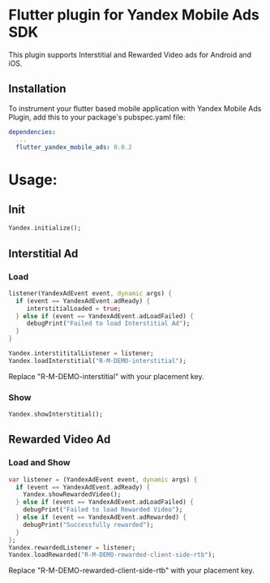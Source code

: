 # Flutter plugin for Yandex Mobile Ads SDK

This plugin supports Interstitial and Rewarded Video ads for Android and iOS.

## Installation

To instrument your flutter based mobile application with Yandex Mobile Ads Plugin, add this to your package's pubspec.yaml file:

```yaml
dependencies:
  ...
  flutter_yandex_mobile_ads: 0.0.2
```

# Usage:

## Init
```dart
Yandex.initialize();
```

## Interstitial Ad

### Load
```dart
listener(YandexAdEvent event, dynamic args) {
  if (event == YandexAdEvent.adReady) {
     interstitialLoaded = true;
  } else if (event == YandexAdEvent.adLoadFailed) {
     debugPrint("Failed to load Interstitial Ad");
  }
}

Yandex.interstititalListener = listener;
Yandex.loadInterstitial("R-M-DEMO-interstitial");
```

Replace "R-M-DEMO-interstitial" with your placement key.

### Show
```dart
Yandex.showInterstitial();
```

## Rewarded Video Ad

### Load and Show
```dart
var listener = (YandexAdEvent event, dynamic args) {
  if (event == YandexAdEvent.adReady) {
    Yandex.showRewardedVideo();
  } else if (event == YandexAdEvent.adLoadFailed) {
    debugPrint("Failed to load Rewarded Video");
  } else if (event == YandexAdEvent.adRewarded) {
    debugPrint("Successfully rewarded");
  }
};
Yandex.rewardedListener = listener;
Yandex.loadRewarded("R-M-DEMO-rewarded-client-side-rtb");
```
Replace "R-M-DEMO-rewarded-client-side-rtb" with your placement key.
